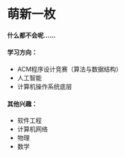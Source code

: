 # 萌新一枚

#### 什么都不会呢……

#### 学习方向：

- ACM程序设计竞赛（算法与数据结构）
- 人工智能
- 计算机操作系统底层

#### 其他兴趣：

- 软件工程
- 计算机网络
- 物理
- 数学